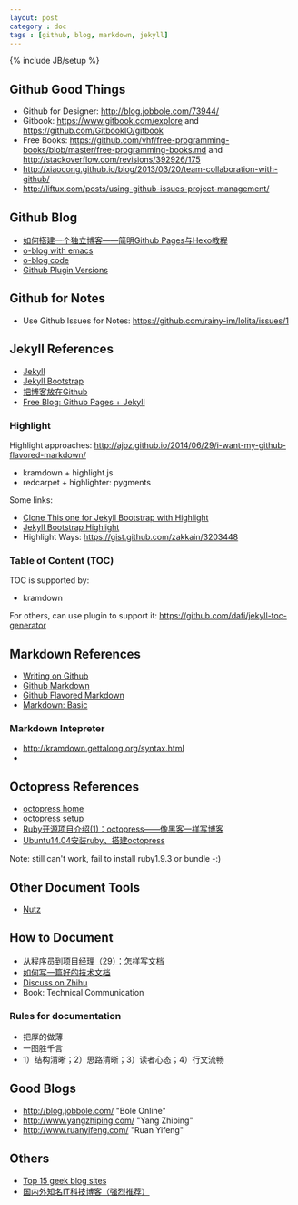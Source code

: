 ```yaml
---
layout: post
category : doc
tags : [github, blog, markdown, jekyll]
---
```

{% include JB/setup %}

## Github Good Things

- Github for Designer: <http://blog.jobbole.com/73944/>
- Gitbook: <https://www.gitbook.com/explore> and <https://github.com/GitbookIO/gitbook>
- Free Books: <https://github.com/vhf/free-programming-books/blob/master/free-programming-books.md> and <http://stackoverflow.com/revisions/392926/175>
- <http://xiaocong.github.io/blog/2013/03/20/team-collaboration-with-github/>
- <http://liftux.com/posts/using-github-issues-project-management/>


## Github Blog

- [如何搭建一个独立博客——简明Github Pages与Hexo教程](http://www.jianshu.com/p/05289a4bc8b2)
- [o-blog with emacs](http://renard.github.com/o-blog/)
- [o-blog code](https://github.com/renard/o-blog)
- [Github Plugin Versions](https://pages.github.com/versions/)

## Github for Notes

- Use Github Issues for Notes: <https://github.com/rainy-im/lolita/issues/1>

## Jekyll References

- [Jekyll](http://jekyllrb.com/)
- [Jekyll Bootstrap](http://jekyllbootstrap.com)
- [把博客放在Github](http://www.sum16.com/the-blog-on-github.html)
- [Free Blog: Github Pages +
Jekyll](http://www.ruanyifeng.com/blog/2012/08/blogging_with_jekyll.html)

### Highlight

Highlight approaches: http://ajoz.github.io/2014/06/29/i-want-my-github-flavored-markdown/
- kramdown + highlight.js
- redcarpet + highlighter: pygments

Some links:
- [Clone This one for Jekyll Bootstrap with Highlight](https://github.com/tmtxt/tmtxt.github.com)
- [Jekyll Bootstrap Highlight](http://truongtx.me/2012/12/28/jekyll-bootstrap-syntax-highlighting/)
- Highlight Ways: https://gist.github.com/zakkain/3203448

### Table of Content (TOC)

TOC is supported by:
- kramdown

For others, can use plugin to support it: https://github.com/dafi/jekyll-toc-generator 

## Markdown References

- [Writing on Github](https://help.github.com/articles/writing-on-github/)
- [Github Markdown](https://guides.github.com/features/mastering-markdown/)
- [Github Flavored Markdown](https://help.github.com/articles/github-flavored-markdown/)
- [Markdown: Basic](http://wowubuntu.com/markdown/basic.html)

### Markdown Intepreter

- http://kramdown.gettalong.org/syntax.html
- 


## Octopress References

- [octopress home](http://octopress.org/)
- [octopress setup](http://octopress.org/docs/setup/)
- [Ruby开源项目介绍(1)：octopress——像黑客一样写博客](http://www.yangzhiping.com/tech/octopress.html)
- [Ubuntu14.04安装ruby、搭建octopress](http://darryo.github.io/pages/2014/09/02/ubuntu1404an-zhuang-ruby-da-jian-octopress.html)

Note: still can't work, fail to install ruby1.9.3 or bundle -:)

## Other Document Tools

- [Nutz](https://github.com/nutzam/nutz)

## How to Document

- [从程序员到项目经理（29）：怎样写文档](http://blog.jobbole.com/50968/)
- [如何写一篇好的技术文档](http://yunli.blog.51cto.com/831344/168352)
- [Discuss on Zhihu](http://www.zhihu.com/question/19945828)
- Book: Technical Communication

### Rules for documentation

- 把厚的做薄
- 一图胜千言
- 1）结构清晰；2）思路清晰；3）读者心态；4）行文流畅

## Good Blogs

- http://blog.jobbole.com/ "Bole Online"
- http://www.yangzhiping.com/ "Yang Zhiping"
- http://www.ruanyifeng.com/ "Ruan Yifeng"

## Others

- [Top 15 geek blog sites](http://www.computerworld.com/article/2545070/data-center/top-15-geek-blog-sites.html)
- [国内外知名IT科技博客（强烈推荐）](http://blog.csdn.net/csh624366188/article/details/8681657)
